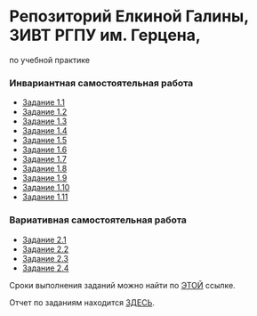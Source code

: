# Репозиторий Елкиной Галины, 3ИВТ РГПУ им. Герцена,  
по учебной практике

### Инвариантная самостоятельная работа

* [Задание 1.1](/ИСР/ИСР1.1.pdf)
* [Задание 1.2](/ИСР/ИСР1.2.md)
* [Задание 1.3](/ИСР/ИСР1.3.pdf)
* [Задание 1.4](/ИСР/ИСР1.4.pdf)
* [Задание 1.5](/ИСР/ИСР1.5.pdf)
* [Задание 1.6](/ИСР/ИСР1.6.md)
* [Задание 1.7](/ИСР/ИСР1.7.md)
* [Задание 1.8](/ИСР/ИСР1.8.md)
* [Задание 1.9](/ИСР/ИСР1.9.pdf)
* [Задание 1.10](/ИСР/ИСР1.10.pdf)
* [Задание 1.11](/ИСР/ИСР1.11.md)

### Вариативная самостоятельная работа

* [Задание 2.1](/ВСР/ВСР2.1.md)
* [Задание 2.2](/ВСР/ВСР2.2.pdf)
* [Задание 2.3](/ВСР/ВСР2.3.pdf)
* [Задание 2.4](/ВСР/ВСР2.4.pdf)

Сроки выполнения заданий можно найти по [ЭТОЙ](Задания.pdf) ссылке.

Отчет по заданиям находится [ЗДЕСЬ](Отчет.pdf).